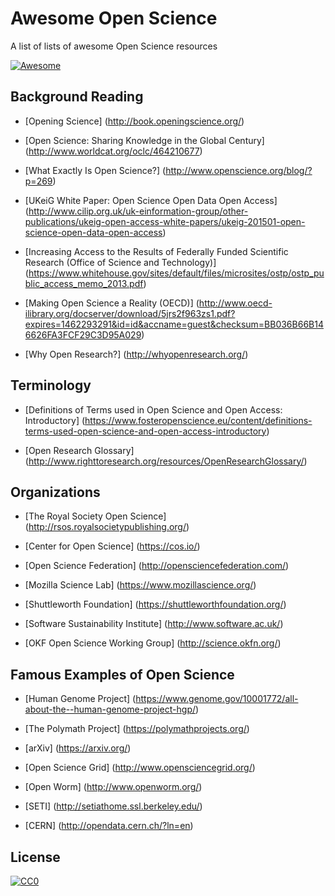 # Awesome Open Science
A list of lists of awesome Open Science resources

[![Awesome](https://cdn.rawgit.com/sindresorhus/awesome/d7305f38d29fed78fa85652e3a63e154dd8e8829/media/badge.svg)](https://github.com/sindresorhus/awesome)

## Background Reading
* [Opening Science] (http://book.openingscience.org/)

* [Open Science: Sharing Knowledge in the Global Century] (http://www.worldcat.org/oclc/464210677)

* [What Exactly Is Open Science?] (http://www.openscience.org/blog/?p=269)

* [UKeiG White Paper: Open Science Open Data Open Access] (http://www.cilip.org.uk/uk-einformation-group/other-publications/ukeig-open-access-white-papers/ukeig-201501-open-science-open-data-open-access)

* [Increasing Access to the Results of Federally Funded Scientific Research (Office of Science and Technology)]
(https://www.whitehouse.gov/sites/default/files/microsites/ostp/ostp_public_access_memo_2013.pdf)

* [Making Open Science a Reality (OECD)] (http://www.oecd-ilibrary.org/docserver/download/5jrs2f963zs1.pdf?expires=1462293291&id=id&accname=guest&checksum=BB036B66B146626FA3FCF29C3D95A029)

* [Why Open Research?] (http://whyopenresearch.org/)

## Terminology
* [Definitions of Terms used in Open Science and Open Access: Introductory] (https://www.fosteropenscience.eu/content/definitions-terms-used-open-science-and-open-access-introductory)

* [Open Research Glossary] (http://www.righttoresearch.org/resources/OpenResearchGlossary/)

## Organizations
* [The Royal Society Open Science] (http://rsos.royalsocietypublishing.org/)

* [Center for Open Science] (https://cos.io/)

* [Open Science Federation] (http://opensciencefederation.com/)

* [Mozilla Science Lab] (https://www.mozillascience.org/)

* [Shuttleworth Foundation] (https://shuttleworthfoundation.org/)

* [Software Sustainability Institute] (http://www.software.ac.uk/)

* [OKF Open Science Working Group] (http://science.okfn.org/)

## Famous Examples of Open Science
* [Human Genome Project] (https://www.genome.gov/10001772/all-about-the--human-genome-project-hgp/)

* [The Polymath Project] (https://polymathprojects.org/)

* [arXiv] (https://arxiv.org/)

* [Open Science Grid] (http://www.opensciencegrid.org/)

* [Open Worm] (http://www.openworm.org/)

* [SETI] (http://setiathome.ssl.berkeley.edu/)

* [CERN] (http://opendata.cern.ch/?ln=en)


## License

[![CC0](http://mirrors.creativecommons.org/presskit/buttons/88x31/svg/cc-zero.svg)](https://creativecommons.org/publicdomain/zero/1.0/)
